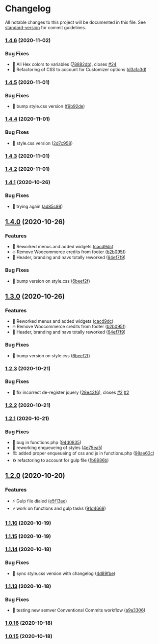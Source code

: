 # Changelog

All notable changes to this project will be documented in this file. See [standard-version](https://github.com/conventional-changelog/standard-version) for commit guidelines.

### [1.4.6](https://github.com/Herm71/hds-storefront-child/compare/v1.4.5...v1.4.6) (2020-11-02)


### Bug Fixes

* :lipstick: All Hex colors to variables ([78882db](https://github.com/Herm71/hds-storefront-child/commit/78882db4600941c075133bd4effc99486e35ba37)), closes [#24](https://github.com/Herm71/hds-storefront-child/issues/24)
* :lipstick: Refactoring of CSS to account for Customizer options ([d3a1a3d](https://github.com/Herm71/hds-storefront-child/commit/d3a1a3d8663839f0f72df6e75fa0ed45edbd7bdc))

### [1.4.5](https://github.com/Herm71/hds-storefront-child/compare/v1.4.4...v1.4.5) (2020-11-01)


### Bug Fixes

* :memo: bump style.css version ([f9b92de](https://github.com/Herm71/hds-storefront-child/commit/f9b92de6300388643e51e2034edff76a65bbb25b))

### [1.4.4](https://github.com/Herm71/hds-storefront-child/compare/v1.4.3...v1.4.4) (2020-11-01)


### Bug Fixes

* :bug: style.css version ([2d7c958](https://github.com/Herm71/hds-storefront-child/commit/2d7c9581b37d8b2be764e7da885606efdb2885c9))

### [1.4.3](https://github.com/Herm71/hds-storefront-child/compare/v1.4.1...v1.4.3) (2020-11-01)

### [1.4.2](https://github.com/Herm71/hds-storefront-child/compare/v1.4.1...v1.4.2) (2020-11-01)

### [1.4.1](https://github.com/Herm71/hds-storefront-child/compare/v1.4.0...v1.4.1) (2020-10-26)


### Bug Fixes

* :memo: trying again ([ad85c98](https://github.com/Herm71/hds-storefront-child/commit/ad85c98fa99d5ced28662569332a0ffc9c76ffdc))

## [1.4.0](https://github.com/Herm71/hds-storefront-child/compare/v1.2.3...v1.4.0) (2020-10-26)


### Features

* :construction: Reworked menus and added widgets ([cacd9dc](https://github.com/Herm71/hds-storefront-child/commit/cacd9dc85b5aaeedea02872aaae3163fd8b6f2e1))
* :fire: Remove Woocommerce credits from footer ([b2b095f](https://github.com/Herm71/hds-storefront-child/commit/b2b095f95cbb661e838f476054a6624e78602d5f))
* :lipstick: Header, branding and navs totally reworked ([64ef7f9](https://github.com/Herm71/hds-storefront-child/commit/64ef7f93f19807e3e97f3ecceb0cfd1fc1b760cc))


### Bug Fixes

* :memo: bump version on style.css ([6beef2f](https://github.com/Herm71/hds-storefront-child/commit/6beef2f62f20003e2a7895a5aa3795d4b4c1d8ec))

## [1.3.0](https://github.com/Herm71/hds-storefront-child/compare/v1.2.3...v1.3.0) (2020-10-26)


### Features

* :construction: Reworked menus and added widgets ([cacd9dc](https://github.com/Herm71/hds-storefront-child/commit/cacd9dc85b5aaeedea02872aaae3163fd8b6f2e1))
* :fire: Remove Woocommerce credits from footer ([b2b095f](https://github.com/Herm71/hds-storefront-child/commit/b2b095f95cbb661e838f476054a6624e78602d5f))
* :lipstick: Header, branding and navs totally reworked ([64ef7f9](https://github.com/Herm71/hds-storefront-child/commit/64ef7f93f19807e3e97f3ecceb0cfd1fc1b760cc))


### Bug Fixes

* :memo: bump version on style.css ([6beef2f](https://github.com/Herm71/hds-storefront-child/commit/6beef2f62f20003e2a7895a5aa3795d4b4c1d8ec))

### [1.2.3](https://github.com/Herm71/hds-storefront-child/compare/v1.2.2...v1.2.3) (2020-10-21)


### Bug Fixes

* :bug: fix incorrect de-register jquery ([28e43f6](https://github.com/Herm71/hds-storefront-child/commit/28e43f67b20fe5e23787c7a22ace32d74387da96)), closes [#2](https://github.com/Herm71/hds-storefront-child/issues/2) [#2](https://github.com/Herm71/hds-storefront-child/issues/2)

### [1.2.2](https://github.com/Herm71/hds-storefront-child/compare/v1.2.1...v1.2.2) (2020-10-21)

### [1.2.1](https://github.com/Herm71/hds-storefront-child/compare/v1.2.0...v1.2.1) (2020-10-21)


### Bug Fixes

* :bug: bug in functions.php ([94d0835](https://github.com/Herm71/hds-storefront-child/commit/94d083503048b6e08eef7e0c49ac01b2db4338fb))
* :bug: reworking enqueueing of styles ([4e75ea5](https://github.com/Herm71/hds-storefront-child/commit/4e75ea58c0a0b9ca2bde406739cdc33a66839102))
* :building_construction: added proper enqueueing of css and js in functions.php ([98ae63c](https://github.com/Herm71/hds-storefront-child/commit/98ae63c55d66a497e174972f7d9b95ca1e637d73))
* :recycle: refactoring to account for gulp file ([1b8986b](https://github.com/Herm71/hds-storefront-child/commit/1b8986ba9c4397e969907b42aafb448b5f96f9f7))

## [1.2.0](https://github.com/Herm71/hds-storefront-child/compare/v1.1.16...v1.2.0) (2020-10-20)


### Features

* :zap: Gulp file dialed ([e5f13ae](https://github.com/Herm71/hds-storefront-child/commit/e5f13ae7f210162d04328b6bee69ab5d43736f56))
* :zap: work on functions and gulp tasks ([91d4669](https://github.com/Herm71/hds-storefront-child/commit/91d4669736c7a73a8efd78b2feb890aaa37703c4))

### [1.1.16](https://github.com/Herm71/hds-storefront-child/compare/v1.1.15...v1.1.16) (2020-10-19)

### [1.1.15](https://github.com/Herm71/hds-storefront-child/compare/v1.1.14...v1.1.15) (2020-10-19)

### [1.1.14](https://github.com/Herm71/hds-storefront-child/compare/v1.1.13...v1.1.14) (2020-10-18)


### Bug Fixes

* :bug: sync style.css version with changelog ([4d89fbe](https://github.com/Herm71/hds-storefront-child/commit/4d89fbe4406cd6404a42029ebc58869726570807))

### [1.1.13](https://github.com/Herm71/hds-storefront-child/compare/v1.0.16...v1.1.13) (2020-10-18)


### Bug Fixes

* :art: testing new semver Conventional Commits workflow ([a9a3306](https://github.com/Herm71/hds-storefront-child/commit/a9a3306c391b9f72d1b45bc6cdaa7f0956dd17a7))

### [1.0.16](https://github.com/Herm71/hds-storefront-child/compare/v1.0.15...v1.0.16) (2020-10-18)

### [1.0.15](https://github.com/Herm71/hds-storefront-child/compare/v1.0.14...v1.0.15) (2020-10-18)

